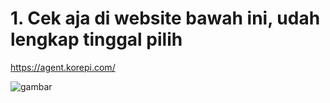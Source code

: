 # 1. Cek aja di website bawah ini, udah lengkap tinggal pilih
https://agent.korepi.com/

![gambar](https://github.com/user-attachments/assets/76e2dd2b-00d9-47ef-94f6-0cc6596a5326)

